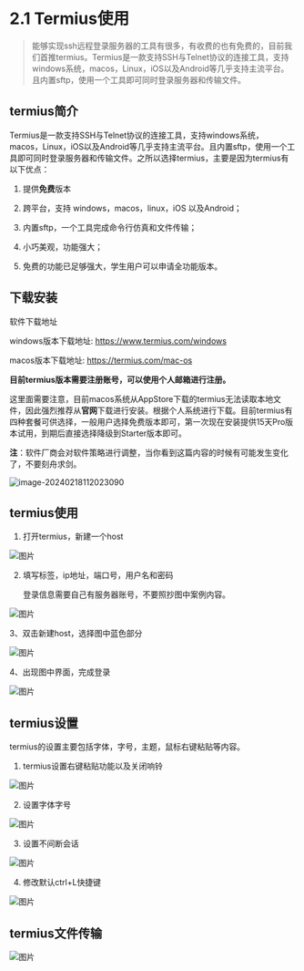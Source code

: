 # 2.1 Termius使用

>能够实现ssh远程登录服务器的工具有很多，有收费的也有免费的，目前我们首推termius。Termius是一款支持SSH与Telnet协议的连接工具，支持windows系统，macos，Linux，iOS以及Android等几乎支持主流平台。且内置sftp，使用一个工具即可同时登录服务器和传输文件。



## termius简介

Termius是一款支持SSH与Telnet协议的连接工具，支持windows系统，macos，Linux，iOS以及Android等几乎支持主流平台。且内置sftp，使用一个工具即可同时登录服务器和传输文件。之所以选择termius，主要是因为termius有以下优点：

1. 提供**免费**版本
2. 跨平台，支持 windows，macos，linux，iOS 以及Android；

3. 内置sftp，一个工具完成命令行仿真和文件传输；

4. 小巧美观，功能强大；

5. 免费的功能已足够强大，学生用户可以申请全功能版本。

## 下载安装

软件下载地址

windows版本下载地址: <https://www.termius.com/windows>

macos版本下载地址: <https://termius.com/mac-os>

**目前termius版本需要注册账号，可以使用个人邮箱进行注册。**

这里面需要注意，目前macos系统从AppStore下载的termius无法读取本地文件，因此强烈推荐从**官网**下载进行安装。根据个人系统进行下载。目前termius有四种套餐可供选择，一般用户选择免费版本即可，第一次现在安装提供15天Pro版本试用，到期后直接选择降级到Starter版本即可。

**注**：软件厂商会对软件策略进行调整，当你看到这篇内容的时候有可能发生变化了，不要刻舟求剑。

![image-20240218112023090](./images/image-20240218112023090.png)



## termius使用

1.  打开termius，新建一个host

![图片](./images/640.png)

2. 填写标签，ip地址，端口号，用户名和密码

   登录信息需要自己有服务器账号，不要照抄图中案例内容。

![图片](./images/640-1708226118205-1.png)

3、双击新建host，选择图中蓝色部分

![图片](./images/640-1708226118205-2.png)

4、出现图中界面，完成登录

![图片](./images/640-1708226118205-3.png)

## termius设置

termius的设置主要包括字体，字号，主题，鼠标右键粘贴等内容。

1. termius设置右键粘贴功能以及关闭响铃

![图片](./images/640-1708226118205-4.png)

2. 设置字体字号

![图片](./images/640-1708226118205-5.png)

3. 设置不间断会话

![图片](./images/640-1708226118205-6.png)

4. 修改默认ctrl+L快捷键

![图片](./images/640-1708226118205-7.png)

##  termius文件传输

![图片](./images/640-1708226118205-8.png)